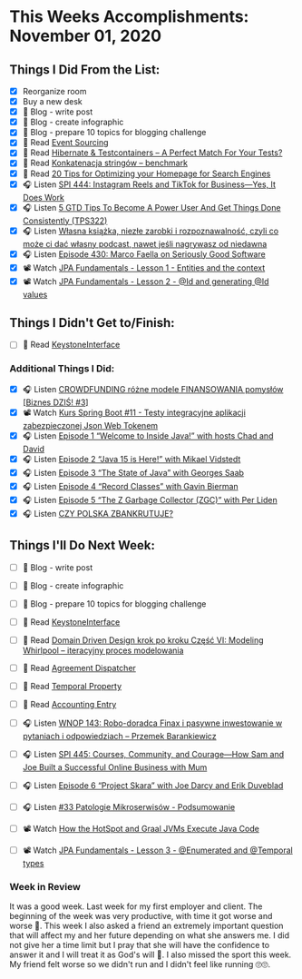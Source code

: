 # This Weeks Accomplishments: November 01, 2020

## Things I Did From the List:

- [x] Reorganize room
- [x] Buy a new desk
- [x] 📝 Blog - write post
- [x] 📝 Blog - create infographic
- [x] 📝 Blog - prepare 10 topics for blogging challenge
- [x] 📗 Read [Event Sourcing](https://martinfowler.com/eaaDev/EventSourcing.html)
- [x] 📗 Read [Hibernate & Testcontainers – A Perfect Match For Your Tests?](https://thorben-janssen.com/hibernate-testcontainers-a-perfect-match-for-your-tests/)
- [x] 📗 Read [Konkatenacja stringów – benchmark](https://jgardo.dev/2020/10/13/konkatenacja-stringow-benchmark/)
- [x] 📗 Read [20 Tips for Optimizing your Homepage for Search Engines](https://databox.com/homepage-seo-checklist)
- [x] 🎧 Listen [SPI 444: Instagram Reels and TikTok for Business—Yes, It Does Work](https://www.smartpassiveincome.com/podcasts/spi-444-instagram-reels-tiktok-business-does-work/)
- [x] 🎧 Listen [5 GTD Tips To Become A Power User And Get Things Done Consistently (TPS322)](https://www.asianefficiency.com/podcast/322-gtd-power-user/)
- [x] 🎧 Listen [Własna książka, niezłe zarobki i rozpoznawalność, czyli co może ci dać własny podcast, nawet jeśli nagrywasz od niedawna](https://malawielkafirma.pl/co-moze-dac-wlasny-podcast/)
- [x] 🎧 Listen [Episode 430: Marco Faella on Seriously Good Software](https://www.se-radio.net/2020/10/episode-430-marco-faella-on-seriously-good-software/)
- [x] 📽️ Watch [JPA Fundamentals - Lesson 1 - Entities and the context](https://youtu.be/GVdBxlNfnio)
- [x] 📽️ Watch [JPA Fundamentals - Lesson 2 - @Id and generating @Id values](https://youtu.be/eXyqVLSAP6Q)

## Things I Didn't Get to/Finish:

- [ ] 📗 Read [KeystoneInterface](https://martinfowler.com/bliki/KeystoneInterface.html)

### Additional Things I Did:

- [x] 🎧 Listen [CROWDFUNDING różne modele FINANSOWANIA pomysłów [Biznes DZIŚ! #3]](https://youtu.be/R1wFD8LpTkY)
- [x] 📽️ Watch [Kurs Spring Boot #11 - Testy integracyjne aplikacji zabezpieczonej Json Web Tokenem](https://youtu.be/Lk5mzbU5jrg)
- [x] 🎧 Listen [Episode 1 “Welcome to Inside Java!” with hosts Chad and David](https://inside.java/2020/09/02/podcast-001/)
- [x] 🎧 Listen [Episode 2 “Java 15 is Here!” with Mikael Vidstedt](https://inside.java/2020/09/08/podcast-002/)
- [x] 🎧 Listen [Episode 3 “The State of Java” with Georges Saab](https://inside.java/2020/09/14/podcast-003/)
- [x] 🎧 Listen [Episode 4 “Record Classes” with Gavin Bierman](https://inside.java/2020/10/05/podcast-004/)
- [x] 🎧 Listen [Episode 5 “The Z Garbage Collector (ZGC)” with Per Liden](https://inside.java/2020/10/14/podcast-005/)
- [x] 🎧 Listen [CZY POLSKA ZBANKRUTUJE?](https://marciniwuc.com/czy-polska-zbankrutuje/)

## Things I'll Do Next Week:

- [ ] 📝 Blog - write post
- [ ] 📝 Blog - create infographic
- [ ] 📝 Blog - prepare 10 topics for blogging challenge
- [ ] 📗 Read [KeystoneInterface](https://martinfowler.com/bliki/KeystoneInterface.html)
- [ ] 📗 Read [Domain Driven Design krok po kroku Część VI: Modeling Whirlpool – iteracyjny proces modelowania](https://bottega.com.pl/pdf/materialy/ddd/ddd6.pdf)
- [ ] 📗 Read [Agreement Dispatcher](https://martinfowler.com/eaaDev/AgreementDispatcher.html)
- [ ] 📗 Read [Temporal Property](https://martinfowler.com/eaaDev/TemporalProperty.html)
- [ ] 📗 Read [Accounting Entry](https://martinfowler.com/eaaDev/AccountingEntry.html)
- [ ] 🎧 Listen [WNOP 143: Robo-doradca Finax i pasywne inwestowanie w pytaniach i odpowiedziach – Przemek Barankiewicz](https://jakoszczedzacpieniadze.pl/robo-doradca-finax-inwestowanie-pasywne-przemek-barankiewicz)
- [ ] 🎧 Listen [SPI 445: Courses, Community, and Courage—How Sam and Joe Built a Successful Online Business with Mum](https://www.smartpassiveincome.com/podcasts/spi-445-courses-community-courage-sam-joe-built-successful-online-business-mum/)
- [ ] 🎧 Listen [Episode 6 “Project Skara” with Joe Darcy and Erik Duveblad](https://inside.java/2020/10/28/podcast-006/)
- [ ] 🎧 Listen [#33 Patologie Mikroserwisów - Podsumowanie](https://patoarchitekci.io/33/)
- [ ] 📽️ Watch [How the HotSpot and Graal JVMs Execute Java Code](https://youtu.be/CCMDzPYWsAk)
- [ ] 📽️ Watch [JPA Fundamentals - Lesson 3 - @Enumerated and @Temporal types](https://youtu.be/h_tDJoeIf5Q)


### Week in Review
It was a good week. Last week for my first employer and client. The beginning of the week was very productive, with time it got worse and worse 🤔. This week I also asked a friend an extremely important question that will affect my and her future depending on what she answers me. I did not give her a time limit but I pray that she will have the confidence to answer it and I will treat it as God's will 🙂. I also missed the sport this week. My friend felt worse so we didn't run and I didn't feel like running 🙄🙄.
